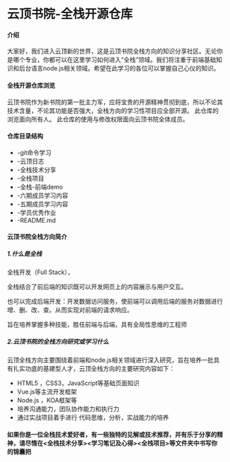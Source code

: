 # 云顶书院-全栈开源仓库

#### 介绍
大家好，我们进入云顶新的世界，这是云顶书院全栈方向的知识分享社区。无论你是哪个专业，你都可以在这里学习如何进入“全栈”领域。我们将注重于前端基础知识和后台语言node.js相关领域。希望在此学习的各位可以掌握自己心仪的知识。

#### 全栈开源仓库浏览

云顶书院作为新书院的第一批主力军，应将宝贵的开源精神贯彻到底，所以不论其技术含量，不论其功能是否强大，全栈方向的学习性项目应全部开源。
此仓库的浏览面向所有人。
此仓库的使用与修改权限面向云顶书院全体成员。

#### 仓库目录结构

- -git命令学习
- -云顶日志
- -全栈技术分享
- -全栈项目
- -全栈-前端demo
- -六期成员学习内容
- -五期成员学习内容
- -学员优秀作业
- -README.md

#### 云顶书院全栈方向简介

##### 1.什么是全栈

全栈开发（Full Stack），

全栈结合了前后端的知识既可以开发网页上的内容展示与用户交互。

也可以完成后端开发：开发数据访问服务，使前端可以调用后端的服务对数据进行增、删、改、查。从而实现对前端的请求响应。

旨在培养掌握多种技能，胜任前端与后端，具有全局性思维的工程师

##### 2.云顶书院的全栈方向研究或学习什么

云顶全栈方向主要围绕着前端和node.js相关领域进行深入研究，旨在培养一批具有扎实功底的基建型人才，云顶全栈方向的主要研究内容如下：

- HTML5 ，CSS3，JavaScript等基础页面知识
- Vue.js等主流开发框架
- Node.js ，KOA框架等
- 培养沟通能力，团队协作能力和执行力
- 通过实战项目着手进行 代码思维，分析，实战能力的培养

#### 如果你是一位全栈技术爱好者，有一些独特的见解或技术推荐，并有乐于分享的精神，请尽情在<全栈技术分享><学习笔记及心得><全栈项目>等文件夹中书写你的锦囊把